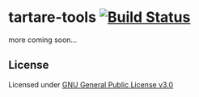 # tartare-tools [![Build Status](https://travis-ci.org/CanalTP/tartare-tools.svg?branch=master)](https://travis-ci.org/CanalTP/tartare-tools)

more coming soon...

## License

Licensed under [GNU General Public License v3.0](LICENSE)
